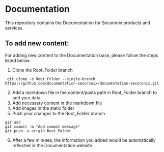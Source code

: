 # Documentation

This repository contains the Documentation for Securonix products and services.

## To add new content:

For adding new content to the Documentation base, please follow the steps listed below:

1. Clone the Root_Folder branch
<pre><code> git clone -b Root_Folder --single-branch https://github.com/documentation-securonix/documentation-securonix.git
</code></pre>
2. Add a markdown file in the content/posts path in Root_Folder branch to add your data
3. Add necessary content in the markdown file
4. Add images in the static folder
5. Push your changes to the Root_Folder branch
<pre><code>git add .
git commit -m "Add commit message"
git push -u origin Root_Folder
</code></pre>
6. After a few minutes, the information you added would be automatically reflected in the Documentation website
